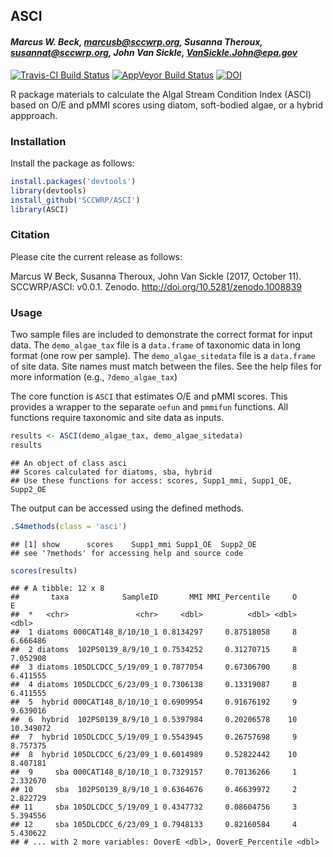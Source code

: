 
## ASCI

#### *Marcus W. Beck, marcusb@sccwrp.org, Susanna Theroux, susannat@sccwrp.org, John Van Sickle, VanSickle.John@epa.gov*

[![Travis-CI Build Status](https://travis-ci.org/SCCWRP/ASCI.svg?branch=master)](https://travis-ci.org/SCCWRP/ASCI)
[![AppVeyor Build Status](https://ci.appveyor.com/api/projects/status/github/SCCWRP/ASCI?branch=master&svg=true)](https://ci.appveyor.com/project/SCCWRP/ASCI)
[![DOI](https://zenodo.org/badge/106055957.svg)](https://zenodo.org/badge/latestdoi/106055957)

R package materials to calculate the Algal Stream Condition Index (ASCI) based on O/E and pMMI scores using diatom, soft-bodied algae, or a hybrid appproach.

### Installation

Install the package as follows:


```r
install.packages('devtools')
library(devtools)
install_github('SCCWRP/ASCI')
library(ASCI)
```

### Citation

Please cite the current release as follows:

Marcus W Beck, Susanna Theroux, John Van Sickle (2017, October 11). SCCWRP/ASCI: v0.0.1. Zenodo. http://doi.org/10.5281/zenodo.1008839

### Usage

Two sample files are included to demonstrate the correct format for input data. The `demo_algae_tax` file is a `data.frame` of taxonomic data in long format (one row per sample).  The `demo_algae_sitedata` file is a `data.frame` of site data.  Site names must match between the files. See the help files for more information (e.g., `?demo_algae_tax`)

The core function is `ASCI` that estimates O/E and pMMI scores.  This provides a wrapper to the separate `oefun` and `pmmifun` functions. All functions require taxonomic and site data as inputs. 


```r
results <- ASCI(demo_algae_tax, demo_algae_sitedata)
results
```

```
## An object of class asci 
## Scores calculated for diatoms, sba, hybrid 
## Use these functions for access: scores, Supp1_mmi, Supp1_OE, Supp2_OE
```

The output can be accessed using the defined methods.

```r
.S4methods(class = 'asci')
```

```
## [1] show      scores    Supp1_mmi Supp1_OE  Supp2_OE 
## see '?methods' for accessing help and source code
```

```r
scores(results)
```

```
## # A tibble: 12 x 8
##       taxa            SampleID       MMI MMI_Percentile     O         E
##  *   <chr>               <chr>     <dbl>          <dbl> <dbl>     <dbl>
##  1 diatoms 000CAT148_8/10/10_1 0.8134297     0.87518058     8  6.666486
##  2 diatoms  102PS0139_8/9/10_1 0.7534252     0.31270715     8  7.052908
##  3 diatoms 105DLCDCC_5/19/09_1 0.7877054     0.67306700     8  6.411555
##  4 diatoms 105DLCDCC_6/23/09_1 0.7306138     0.13319087     8  6.411555
##  5  hybrid 000CAT148_8/10/10_1 0.6909954     0.91676192     9  9.639016
##  6  hybrid  102PS0139_8/9/10_1 0.5397984     0.20206578    10 10.349072
##  7  hybrid 105DLCDCC_5/19/09_1 0.5543945     0.26757698     9  8.757375
##  8  hybrid 105DLCDCC_6/23/09_1 0.6014989     0.52822442    10  8.407181
##  9     sba 000CAT148_8/10/10_1 0.7329157     0.70136266     1  2.332670
## 10     sba  102PS0139_8/9/10_1 0.6364676     0.46639972     2  2.822729
## 11     sba 105DLCDCC_5/19/09_1 0.4347732     0.08604756     3  5.394556
## 12     sba 105DLCDCC_6/23/09_1 0.7948133     0.82160584     4  5.430622
## # ... with 2 more variables: OoverE <dbl>, OoverE_Percentile <dbl>
```




